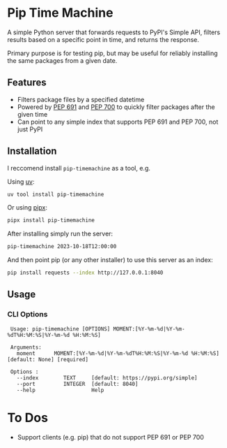 # Pip Time Machine

A simple Python server that forwards requests to PyPI's Simple API,
filters results based on a specific point in time, and returns the
response.

Primary purpose is for testing pip, but may be useful for reliably
installing the same packages from a given date.

## Features

- Filters package files by a specified datetime
- Powered by [PEP 691](https://peps.python.org/pep-0691/) and [PEP 700](https://peps.python.org/pep-0691/) to quickly filter packages after the given time
- Can point to any simple index that supports PEP 691 and PEP 700, not just PyPI

## Installation

I reccomend install `pip-timemachine` as a tool, e.g.

Using [uv](https://github.com/astral-sh/uv?tab=readme-ov-file#uv):
```bash
uv tool install pip-timemachine
```

Or using [pipx](https://github.com/pypa/pipx?tab=readme-ov-file):
```bash
pipx install pip-timemachine
```

After installing simply run the server:
```bash
pip-timemachine 2023-10-18T12:00:00
```

And then point pip (or any other installer) to use this server as an index:
```bash
pip install requests --index http://127.0.0.1:8040
```

## Usage

### CLI Options

```
 Usage: pip-timemachine [OPTIONS] MOMENT:[%Y-%m-%d|%Y-%m-%dT%H:%M:%S|%Y-%m-%d %H:%M:%S]
 
 Arguments:
   moment      MOMENT:[%Y-%m-%d|%Y-%m-%dT%H:%M:%S|%Y-%m-%d %H:%M:%S]  [default: None] [required]
 
 Options : 
   --index        TEXT     [default: https://pypi.org/simple]
   --port         INTEGER  [default: 8040]
   --help                  Help
```

# To Dos

 * Support clients (e.g. pip) that do not support PEP 691 or PEP 700

